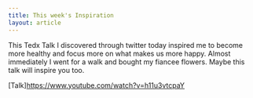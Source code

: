 ```yaml
---
title: This week's Inspiration
layout: article
---
```


This Tedx Talk I discovered through twitter today inspired me to become more healthy and focus more on what makes us more happy. Almost immediately I went for a walk and bought my fiancee flowers. Maybe this talk will inspire you too.

[Talk]https://www.youtube.com/watch?v=h11u3vtcpaY
